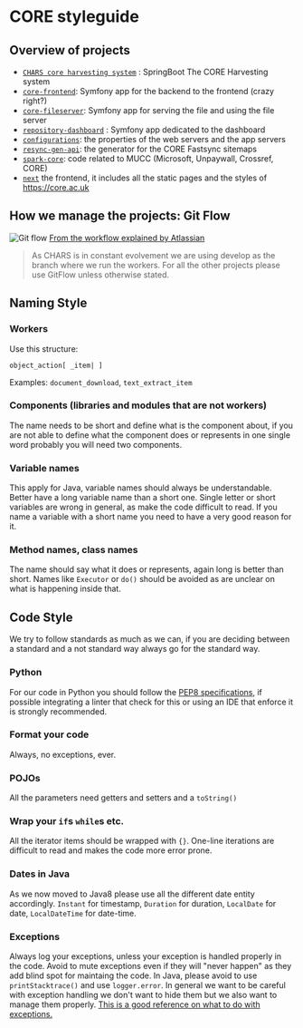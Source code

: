 # CORE styleguide

## Overview of projects

- [`CHARS core harvesting system`](https://bitbucket.org/kmi-ou/chars-core-harvesting-system/) : SpringBoot The CORE Harvesting system
- [`core-frontend`](https://bitbucket.org/kmi-ou/core-front-end): Symfony app for the backend to the frontend (crazy right?)
- [`core-fileserver`](https://bitbucket.org/kmi-ou/core-similarities): Symfony app for serving the file and using the file server
- [`repository-dashboard`](https://bitbucket.org/kmi-ou/repository-dashboard) : Symfony app dedicated to the dashboard
- [`configurations`](https://bitbucket.org/kmi-ou/configurations): the properties of the web servers and the app servers
- [`resync-gen-api`](https://bitbucket.org/kmi-ou/resync-gen-api): the generator for the CORE Fastsync sitemaps
- [`spark-core`](https://bitbucket.org/kmi-ou/spark-core): code related to MUCC (Microsoft, Unpaywall, Crossref, CORE)
- [`next`](https://github.com/oacore/next) the frontend, it includes all the static pages and the styles of https://core.ac.uk

## How we manage the projects: Git Flow
![Git flow](https://wac-cdn.atlassian.com/dam/jcr:b5259cce-6245-49f2-b89b-9871f9ee3fa4/03%20(2).svg?cdnVersion=515)
[From the workflow explained by Atlassian](https://www.atlassian.com/git/tutorials/comparing-workflows/gitflow-workflow)
> As CHARS is in constant evolvement we are using develop as the branch where we run the workers. For all the other projects please use GitFlow unless otherwise stated.
## Naming Style
### Workers
Use this structure:
```
object_action[ _item| ]
```
Examples: `document_download`, `text_extract_item`

### Components (libraries and modules that are not workers)
The name needs to be short and define what is the component about, if you are not able to define what the component does or represents in one single word probably you will need two components.

### Variable names
This apply for Java, variable names should always be understandable. Better have a long variable name than a short one. Single letter or short variables are wrong in general, as make the code difficult to read. If you name a variable with a short name you need to have a very good reason for it.

### Method names, class names
The name should say what it does or represents, again long is better than short. Names like `Executor` or `do()` should be avoided as are unclear on what is happening inside that.

## Code Style
We try to follow standards as much as we can, if you are deciding between a standard and a not standard way always go for the standard way. 
### Python
For our code in Python you should follow the [PEP8 specifications](https://www.python.org/dev/peps/pep-0008/), if possible integrating a linter that check for this or using an IDE that enforce it is strongly recommended.

### Format your code
Always, no exceptions, ever.
### POJOs
All the parameters need getters and setters and a `toString()`

### Wrap your `if`s `while`s etc.
All the iterator items should be wrapped with `{}`. One-line iterations are difficult to read and makes the code more error prone.

### Dates in Java
As we now moved to Java8 please use all the different date entity accordingly. `Instant` for timestamp, `Duration` for duration, `LocalDate` for date, `LocalDateTime` for date-time. 


### Exceptions
Always log your exceptions, unless your exception is handled properly in the code. Avoid to mute exceptions even if they will "never happen" as they add blind spot for maintaing the code.
In Java, please avoid to use `printStacktrace()` and use `logger.error`. In general we want to be careful with exception handling we don't want to hide them but we also want to manage them properly. [This is a good reference on what to do with exceptions.](http://wiki.c2.com/?DontCatchExceptions)

